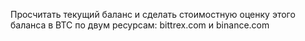 Просчитать текущий баланс и сделать стоимостную оценку этого баланса в BTC по двум ресурсам: bittrex.com и binance.com
